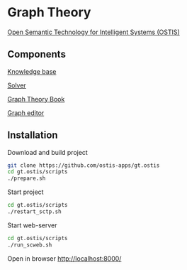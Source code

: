 # Graph Theory

<a href="http://ims.ostis.net/">Open Semantic Technology for Intelligent Systems (OSTIS)</a>

## Components

<a href="https://github.com/ostis-apps/gt-knowledge-base">Knowledge base</a>

<a href="https://github.com/ostis-apps/gt-knowledge-processing-machine">Solver</a>

<a href="https://github.com/ostis-apps/gt-book">Graph Theory Book</a>

<a href="https://github.com/ostis-apps/gt-ostis-drawings">Graph editor</a>

## Installation

Download and build project

```sh
git clone https://github.com/ostis-apps/gt.ostis
cd gt.ostis/scripts 
./prepare.sh     

```

Start project

```sh
cd gt.ostis/scripts 
./restart_sctp.sh 

```

Start web-server

```sh
cd gt.ostis/scripts 
./run_scweb.sh   

```

Open in browser <a href="http://localhost:8000/">http://localhost:8000/</a>
